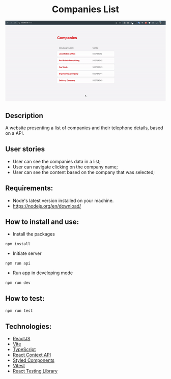 <h1 align="center">
    Companies List
</h1>

<img alt="screencapture" src="screen-record.gif" />

## Description
A website presenting a list of companies and their telephone details, based on a API.
## User stories
- User can see the companies data in a list;
- User can navigate clicking on the company name;
- User can see the content based on the company that was selected;

## Requirements:
- Node's latest version installed on your machine.
- https://nodejs.org/en/download/

## How to install and use:

- Install the packages
```
npm install
```
- Initiate server
```
npm run api
```
- Run app in developing mode
```
npm run dev
```

## How to test:
```
npm run test
```

## Technologies:

- [ReactJS](https://reactjs.org/)
- [Vite](https://vitejs.dev/)
- [TypeScript](https://www.typescriptlang.org/)
- [React Context API](https://reactjs.org/docs/context.html)
- [Styled Components](https://styled-components.com/)
- [Vitest](https://vitest.dev/)
- [React Testing Library](https://testing-library.com/docs/react-testing-library/intro/)
